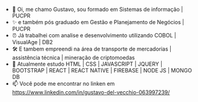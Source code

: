 - 👋 Oi, me chamo Gustavo, sou formado em Sistemas de informação | PUCPR
- ✨ e também pós graduado em Gestão e Planejamento de Negócios | PUCPR
- ⏰ Já trabalhei com analise e desenvolvimento utilizando COBOL | VisualAge | DB2
- 🛠️ E tambem empreendi na área de transporte de mercadorias | assistência técnica | mineração de criptomoedas
- 🌱 Atualmente estudo HTML | CSS | JAVASCRIPT | JQUERY | BOOTSTRAP | REACT | REACT NATIVE | FIREBASE | NODE JS | MONGO DB
- 📫 Você pode me encontrar no linken em https://www.linkedin.com/in/gustavo-del-vecchio-063997239/

<!---
gustavodelvecchio/gustavodelvecchio is a ✨ special ✨ repository because its `README.md` (this file) appears on your GitHub profile.
You can click the Preview link to take a look at your changes.
--->
